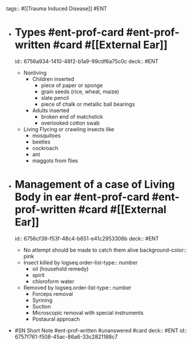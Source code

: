 tags:: #[[Trauma Induced Disease]] #ENT

- # Types #ent-prof-card #ent-prof-written #card #[[External Ear]]
  
  id:: 6756a934-1410-48f2-b1a9-99cdf6a75c0c
  deck:: #ENT
	- Nonliving
		- Children inserted
			- piece of paper or sponge
			- grain seeds (rice, wheat, maize)
			- slate pencil
			- piece of chalk or metallic ball bearings
		- Adults inserted
			- broken end of matchstick
			- overlooked cotton swab
	- Living
	  Flycing or crawling insects like
		- mosquitoes
		- beetles
		- cockroach
		- ant
		- maggots from flies
- # Management of a case of Living Body in ear #ent-prof-card #ent-prof-written #card #[[External Ear]]
  id:: 6756cf39-f53f-48c4-b651-e41c2953306b
  deck:: #ENT
	- No attempt should be made to catch them alive
	  background-color:: pink
	- Insect killed by
	  logseq.order-list-type:: number
		- oil (household remedy)
		- spirit
		- chloroform water
	- Removed by
	  logseq.order-list-type:: number
		- Forceps removal
		- Syrining
		- Suction
		- Microscopic removal with special instruments
		- Postaural approach
- #SN Short Note #ent-prof-written #unanswered #card
  deck:: #ENT
  id:: 6757f761-f508-45ac-86a6-33c2821188c7
